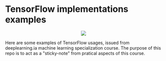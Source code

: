 # TensorFlow implementations examples


<p align="center">
<img src="https://upload.wikimedia.org/wikipedia/commons/thumb/2/2d/Tensorflow_logo.svg/1915px-Tensorflow_logo.svg.png">
 </p>

Here are some examples of TensorFlow usages, issued from deeplearning.ia machine learning specialization course.
The purpose of this repo is to act as a "sticky-note" from pratical aspects of this course.

